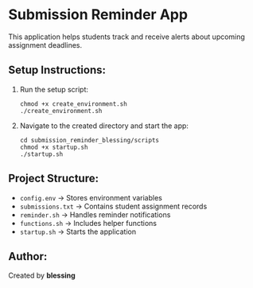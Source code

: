 # Submission Reminder App

This application helps students track and receive alerts about upcoming assignment deadlines.

## Setup Instructions:
1. Run the setup script:
   ```
   chmod +x create_environment.sh
   ./create_environment.sh
   ```
2. Navigate to the created directory and start the app:
   ```
   cd submission_reminder_blessing/scripts
   chmod +x startup.sh
   ./startup.sh
   ```

## Project Structure:
- `config.env` → Stores environment variables
- `submissions.txt` → Contains student assignment records
- `reminder.sh` → Handles reminder notifications
- `functions.sh` → Includes helper functions
- `startup.sh` → Starts the application

## Author:
Created by **blessing**
